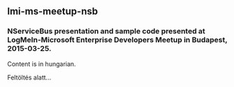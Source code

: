 ## lmi-ms-meetup-nsb

### NServiceBus presentation and sample code presented at LogMeIn-Microsoft Enterprise Developers Meetup in Budapest, 2015-03-25. 

Content is in hungarian.

Feltöltés alatt...
